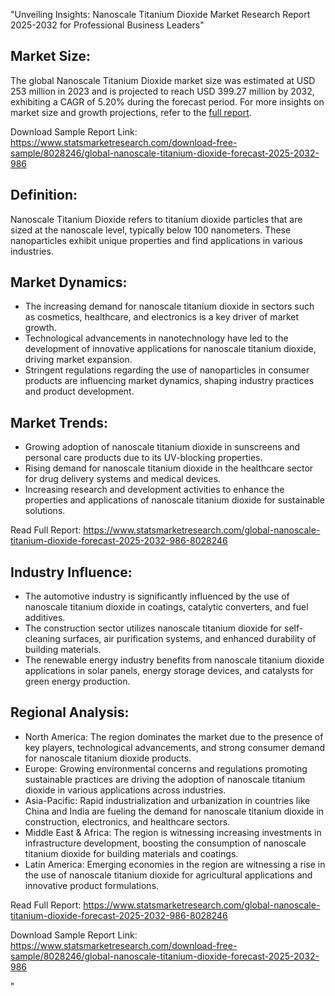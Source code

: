 "Unveiling Insights: Nanoscale Titanium Dioxide Market Research Report 2025-2032 for Professional Business Leaders"

<html>

<h2>Market Size:</h2>
<p>The global Nanoscale Titanium Dioxide market size was estimated at USD 253 million in 2023 and is projected to reach USD 399.27 million by 2032, exhibiting a CAGR of 5.20% during the forecast period. For more insights on market size and growth projections, refer to the <a href='https://www.statsmarketresearch.com/global-nanoscale-titanium-dioxide-forecast-2025-2032-986-8028246'>full report</a>.</p>
<p>Download Sample Report Link: <a href='https://www.statsmarketresearch.com/download-free-sample/8028246/global-nanoscale-titanium-dioxide-forecast-2025-2032-986'>https://www.statsmarketresearch.com/download-free-sample/8028246/global-nanoscale-titanium-dioxide-forecast-2025-2032-986</a></p>

<h2>Definition:</h2>
<p>Nanoscale Titanium Dioxide refers to titanium dioxide particles that are sized at the nanoscale level, typically below 100 nanometers. These nanoparticles exhibit unique properties and find applications in various industries.</p>

<h2>Market Dynamics:</h2>
<ul>
<li>The increasing demand for nanoscale titanium dioxide in sectors such as cosmetics, healthcare, and electronics is a key driver of market growth.</li>
<li>Technological advancements in nanotechnology have led to the development of innovative applications for nanoscale titanium dioxide, driving market expansion.</li>
<li>Stringent regulations regarding the use of nanoparticles in consumer products are influencing market dynamics, shaping industry practices and product development.</li>
</ul>

<h2>Market Trends:</h2>
<ul>
<li>Growing adoption of nanoscale titanium dioxide in sunscreens and personal care products due to its UV-blocking properties.</li>
<li>Rising demand for nanoscale titanium dioxide in the healthcare sector for drug delivery systems and medical devices.</li>
<li>Increasing research and development activities to enhance the properties and applications of nanoscale titanium dioxide for sustainable solutions.</li>
</ul>
<p>Read Full Report: <a href='https://www.statsmarketresearch.com/global-nanoscale-titanium-dioxide-forecast-2025-2032-986-8028246'>https://www.statsmarketresearch.com/global-nanoscale-titanium-dioxide-forecast-2025-2032-986-8028246</a></p>

<h2>Industry Influence:</h2>
<ul>
<li>The automotive industry is significantly influenced by the use of nanoscale titanium dioxide in coatings, catalytic converters, and fuel additives.</li>
<li>The construction sector utilizes nanoscale titanium dioxide for self-cleaning surfaces, air purification systems, and enhanced durability of building materials.</li>
<li>The renewable energy industry benefits from nanoscale titanium dioxide applications in solar panels, energy storage devices, and catalysts for green energy production.</li>
</ul>

<h2>Regional Analysis:</h2>
<ul>
<li>North America: The region dominates the market due to the presence of key players, technological advancements, and strong consumer demand for nanoscale titanium dioxide products.</li>
<li>Europe: Growing environmental concerns and regulations promoting sustainable practices are driving the adoption of nanoscale titanium dioxide in various applications across industries.</li>
<li>Asia-Pacific: Rapid industrialization and urbanization in countries like China and India are fueling the demand for nanoscale titanium dioxide in construction, electronics, and healthcare sectors.</li>
<li>Middle East & Africa: The region is witnessing increasing investments in infrastructure development, boosting the consumption of nanoscale titanium dioxide for building materials and coatings.</li>
<li>Latin America: Emerging economies in the region are witnessing a rise in the use of nanoscale titanium dioxide for agricultural applications and innovative product formulations.</li>
</ul>
<p>Read Full Report: <a href='https://www.statsmarketresearch.com/global-nanoscale-titanium-dioxide-forecast-2025-2032-986-8028246'>https://www.statsmarketresearch.com/global-nanoscale-titanium-dioxide-forecast-2025-2032-986-8028246</a></p>

<p>Download Sample Report Link: <a href='https://www.statsmarketresearch.com/download-free-sample/8028246/global-nanoscale-titanium-dioxide-forecast-2025-2032-986'>https://www.statsmarketresearch.com/download-free-sample/8028246/global-nanoscale-titanium-dioxide-forecast-2025-2032-986</a></p>

</html>"
